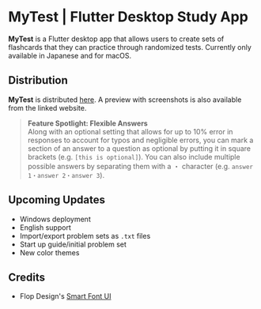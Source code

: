 # MyTest | Flutter Desktop Study App

**MyTest** is a Flutter desktop app that allows users to create sets of flashcards that they can practice through randomized tests. Currently only available in Japanese and for macOS.

## Distribution

**MyTest** is distributed [here](https://tamitakada.github.io/mytest-website/). A preview with screenshots is also available from the linked website.

> **Feature Spotlight: Flexible Answers**  
> Along with an optional setting that allows for up to 10% error in responses to account for typos and negligible errors, you can mark a section of an answer to a question as optional by putting it in square brackets (e.g. `[this is optional]`). You can also include multiple possible answers by separating them with a ・ character (e.g. `answer 1・answer 2・answer 3`).

## Upcoming Updates
* Windows deployment
* English support
* Import/export problem sets as `.txt` files
* Start up guide/initial problem set
* New color themes

## Credits
* Flop Design's [Smart Font UI](https://booth.pm/en/items/2296502)
